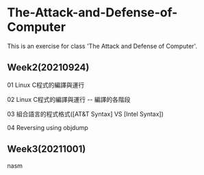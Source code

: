 # The-Attack-and-Defense-of-Computer

This is an exercise for class 'The Attack and Defense of Computer'.


## Week2(20210924)

01 Linux C程式的編譯與運行

02 Linux C程式的編譯與運行 -- 編譯的各階段

03 組合語言的程式格式([AT&T Syntax] VS [Intel Syntax])

04 Reversing using objdump


## Week3(20211001)
nasm
